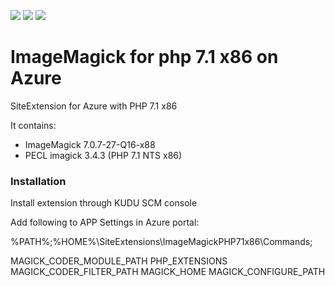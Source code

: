 ![](https://img.shields.io/badge/platform-Azure-00abec.svg?style=flat-square)
![](https://img.shields.io/badge/PHP-7.1-4F5B93.svg?style=flat-square)
![](https://img.shields.io/badge/license-MIT-blue.svg?style=flat-square)

# ImageMagick for php 7.1 x86 on Azure

SiteExtension for Azure with PHP 7.1 x86

It contains: 
- ImageMagick 7.0.7-27-Q16-x88
- PECL imagick 3.4.3 (PHP 7.1 NTS x86)

### Installation

Install extension through KUDU SCM console

Add following to APP Settings in Azure portal:

%PATH%;%HOME%\SiteExtensions\ImageMagickPHP71x86\Commands;

MAGICK_CODER_MODULE_PATH
PHP_EXTENSIONS
MAGICK_CODER_FILTER_PATH
MAGICK_HOME
MAGICK_CONFIGURE_PATH